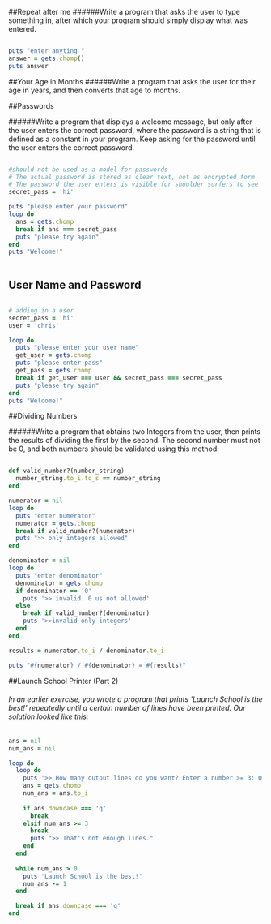 
##Repeat after me
######Write a program that asks the user to type something in, after which your program should simply display what was entered.

```ruby

puts "enter anyting "
answer = gets.chomp()
puts answer

```

##Your Age in Months
######Write a program that asks the user for their age in years, and then converts that age to months.


##Passwords

######Write a program that displays a welcome message, but only after the user enters the correct password, where the password is a string that is defined as a constant in your program. Keep asking for the password until the user enters the correct password.

```ruby

#should not be used as a model for passwords
# The actual password is stored as clear text, not as encrypted form
# The password the user enters is visible for shoulder surfers to see
secret_pass = 'hi'

puts "please enter your password"
loop do
  ans = gets.chomp
  break if ans === secret_pass
  puts "please try again"
end
puts "Welcome!"
  

```

## User Name and Password

```ruby

# adding in a user 
secret_pass = 'hi'
user = 'chris'

loop do
  puts "please enter your user name"
  get_user = gets.chomp
  puts "please enter pass"
  get_pass = gets.chomp
  break if get_user === user && secret_pass === secret_pass
  puts "please try again"
end
puts "Welcome!"

```

##Dividing Numbers

######Write a program that obtains two Integers from the user, then prints the results of dividing the first by the second. The second number must not be 0, and both numbers should be validated using this method:

```ruby

def valid_number?(number_string)
  number_string.to_i.to_s == number_string
end

numerator = nil
loop do 
  puts "enter numerator"
  numerator = gets.chomp
  break if valid_number?(numerator)
  puts ">> only integers allowed"
end

denominator = nil
loop do 
  puts "enter denominator"
  denominator = gets.chomp
  if denominator == '0'
    puts '>> invalid. 0 us not allowed'
  else
    break if valid_number?(denominator)
    puts '>>invalid only integers'
  end
end

results = numerator.to_i / denominator.to_i

puts "#{numerator} / #{denominator} = #{results}"

```


##Launch School Printer (Part 2)

###### In an earlier exercise, you wrote a program that prints 'Launch School is the best!' repeatedly until a certain number of lines have been printed. Our solution looked like this:

```ruby
ans = nil
num_ans = nil

loop do
  loop do
    puts '>> How many output lines do you want? Enter a number >= 3: Q to quit'
    ans = gets.chomp
    num_ans = ans.to_i
    
    if ans.downcase === 'q'
      break
    elsif num_ans >= 3
      break
      puts ">> That's not enough lines."
    end
  end
    
  while num_ans > 0
    puts 'Launch School is the best!'
    num_ans -= 1
  end

  break if ans.downcase === 'q'
end

```